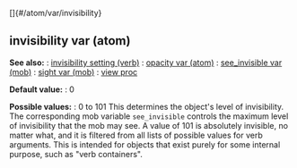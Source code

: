[]{#/atom/var/invisibility}
  ## invisibility var (atom)
  **See also:**
  :   [invisibility setting (verb)](ref/verb/set/invisibility)
  :   [opacity var (atom)](ref/atom/var/opacity)
  :   [see_invisible var (mob)](ref/mob/var/see_invisible)
  :   [sight var (mob)](ref/mob/var/sight)
  :   [view proc](ref/proc/view)
  <!-- -->
  **Default value:**
  :   0
  <!-- -->
  **Possible values:**
  :   0 to 101
  This determines the object\'s level of invisibility. The corresponding
  mob variable `see_invisible` controls the maximum level of invisibility
  that the mob may see.
  A value of 101 is absolutely invisible, no matter what, and it is
  filtered from all lists of possible values for verb arguments. This is
  intended for objects that exist purely for some internal purpose, such
  as \"verb containers\".